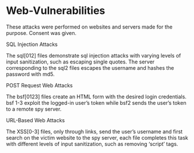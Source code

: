 # Web-Vulnerabilities

These attacks were performed on websites and servers made for the purpose. Consent was given.

SQL Injection Attacks

The sql[012] files demonstrate sql injection attacks with varying levels of input sanitization, such as escaping single quotes. The server corresponding to the sql2 files escapes the username and hashes the password with md5.

POST Request Web Attacks

The bsf[0123] files create an HTML form with the desired login credentials. bsf 1-3 exploit the logged-in user’s token while bsf2 sends the user’s token to a remote spy server.

URL-Based Web Attacks

The XSS[0-3] files, only through links, send the user’s username and first search on the victim website to the spy server, each file completes this task with different levels of input sanitization, such as removing ‘script’ tags.
